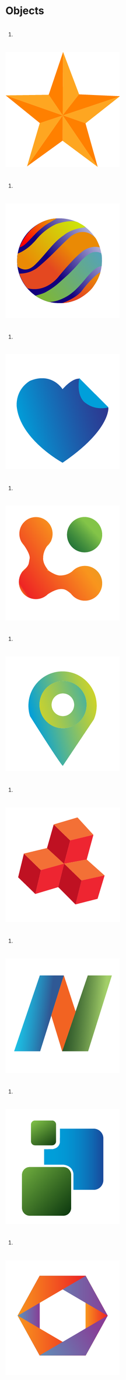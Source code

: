 
# Objects

1. #
![GitHub Logo](/Projects\Objects\objectproject-01.png)

1. #
![GitHub Logo](/Projects\Objects\objectproject-02.png)

1. #
![GitHub Logo](/Projects\Objects\objectproject-03.png)

1. #
![GitHub Logo](/Projects\Objects\objectproject-04.png)

1. #
![GitHub Logo](/Projects\Objects\objectproject-05.png)

1. #
![GitHub Logo](/Projects\Objects\objectproject-06.png)

1. #
![GitHub Logo](/Projects\Objects\objectproject-07.png)

1. #
![GitHub Logo](/Projects\Objects\objectproject-08.png)

1. #
![GitHub Logo](/Projects\Objects\objectproject-09.png)
